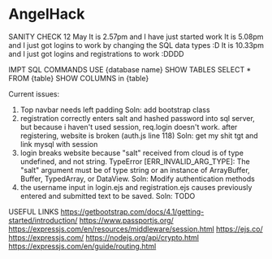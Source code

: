# AngelHack

SANITY CHECK 12 May
It is 2.57pm and I have just started work
It is 5.08pm and I just got logins to work by changing the SQL data types :D
It is 10.33pm and I just got logins and registrations to work :DDDD

IMPT SQL COMMANDS
USE {database name}
SHOW TABLES
SELECT \* FROM {table}
SHOW COLUMNS in {table}

Current issues:

1. Top navbar needs left padding
   Soln: add bootstrap class
2. registration correctly enters salt and hashed password into sql server, but because i haven't used session, req.login doesn't work.
   after registering, website is broken (auth.js line 118)
   Soln: get my shit tgt and link mysql with session
3. login breaks website because "salt" received from cloud is of type undefined, and not string.
   TypeError [ERR_INVALID_ARG_TYPE]: The "salt" argument must be of type string or an instance of ArrayBuffer, Buffer, TypedArray, or DataView.
   Soln: Modify authentication methods
4. the username input in login.ejs and registration.ejs causes previously entered and submitted text to be saved.
   Soln: TODO

USEFUL LINKS
https://getbootstrap.com/docs/4.1/getting-started/introduction/
https://www.passportjs.org/
https://expressjs.com/en/resources/middleware/session.html
https://ejs.co/
https://expressjs.com/
https://nodejs.org/api/crypto.html
https://expressjs.com/en/guide/routing.html
